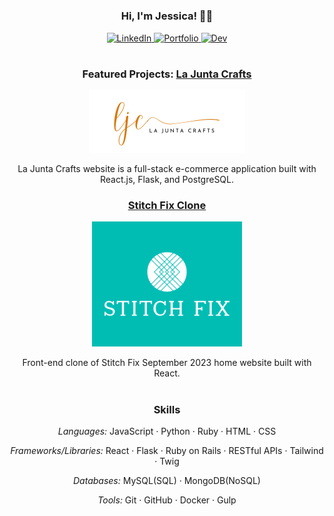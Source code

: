 <h1></h1>
<div align="center">
<h3>Hi, I'm Jessica! 👋🏻</h3>
<p>
  <a href="https://www.linkedin.com/in/jessicavaughn619/">
    <img src="https://img.shields.io/badge/linkedin-%230077B5.svg?&style=for-the-badge&logo=linkedin&logoColor=white&color=071A2C" alt="LinkedIn"/>
  </a>
    <a href="https://jessicavaughn.dev/">
    <img src="https://img.shields.io/badge/portfolio-%2312100E.svg?&style=for-the-badge&logo=about.me&logoColor=white&color=071A2C" alt="Portfolio"/>
  </a>
  <a href="https://dev.to/jvaughn619">
    <img src="https://img.shields.io/badge/dev-%2312100E.svg?&style=for-the-badge&logo=dev.to&logoColor=white&color=071A2C" alt="Dev"/>
  </a>
</p>
</div>
<h1></h1>
<div align="center">
  <h3>Featured Projects: 
    <a href="https://lajuntacrafts.com/">La Junta Crafts</a>
  </h3>
  <div>
  <a href="https://lajuntacrafts.com/" title="La Junta Crafts"><img src="./ljc.png" height="100px" alt="La Junta Crafts website" /></a>
  <p></p>
    <p>La Junta Crafts website is a full-stack e-commerce application built with React.js, Flask, and PostgreSQL.</p>
  </div>
<h3>
      <a href="https://stitch-fix-clone.onrender.com/">Stitch Fix Clone</a>
  </h3>
  <div>
  <a href="https://stitch-fix-clone.onrender.com/" title="Stitch Fix Clone"><img src="./stitch-fix-logo.webp" height="200px" alt="Stitch Fix Clone website" /></a>
  <p></p>
    <p>Front-end clone of Stitch Fix September 2023 home website built with React.</p>
  </div>
</div>

<h1></h1>
<div align="center">
<h3>Skills</h3>
<p><em>Languages:</em> JavaScript · Python · Ruby · HTML · CSS</p>
<p><em>Frameworks/Libraries:</em> React · Flask · Ruby on Rails · RESTful APIs · Tailwind · Twig</p>
<p><em>Databases:</em> MySQL(SQL) · MongoDB(NoSQL)</p>
<p><em>Tools:</em> Git · GitHub · Docker · Gulp</p>
</div>
<h1></h1>
